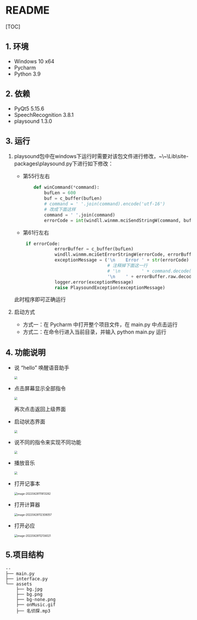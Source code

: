 # README

[TOC]

## 1. 环境

- Windows 10 x64
- Pycharm
- Python 3.9

## 2. 依赖

- PyQt5 5.15.6
- SpeechRecognition 3.8.1
- playsound 1.3.0

## 3. 运行

1. playsound包中在windows下运行时需要对该包文件进行修改，\~\\~\Lib\site-packages\playsound.py下进行如下修改：

   - 第55行左右

     ```python
         def winCommand(*command):
             bufLen = 600
             buf = c_buffer(bufLen)
             # command = ' '.join(command).encode('utf-16') 
             # 改成下面这样
             command = ' '.join(command) 
             errorCode = int(windll.winmm.mciSendStringW(command, buf, bufLen - 1, 0)) 
     ```

   - 第61行左右

     ```python
      if errorCode:
                 errorBuffer = c_buffer(bufLen)
                 windll.winmm.mciGetErrorStringW(errorCode, errorBuffer, bufLen - 1)  # use widestring version of the function
                 exceptionMessage = ('\n    Error ' + str(errorCode) + ' for command:'
                                     # 注释掉下面这一行
                                     # '\n        ' + command.decode('utf-16') +
                                     '\n    ' + errorBuffer.raw.decode('utf-16').rstrip('\0'))
                 logger.error(exceptionMessage)
                 raise PlaysoundException(exceptionMessage)
     ```

   此时程序即可正确运行

2. 启动方式

   - 方式一：在 Pycharm 中打开整个项目文件，在 main.py 中点击运行
   - 方式二：在命令行进入当前目录，并输入 python main.py 运行

## 4. 功能说明

- 说 “hello” 唤醒语音助手

  <img src="D:\文件\前端\项目\语音交互系统\voice\program\image\image-20220427224353932.png" style="zoom:50%;" /> 

- 点击屏幕显示全部指令

  <img src="D:\文件\前端\项目\语音交互系统\voice\program\image\image-20220427224337776.png" style="zoom:50%;" /> 

  再次点击返回上级界面

- 启动状态界面

  <img src="D:\文件\前端\项目\语音交互系统\voice\program\image\image-20220427224448546.png" style="zoom:50%;" /> 

- 说不同的指令来实现不同功能

  <img src="D:\文件\前端\项目\语音交互系统\voice\program\image\image-20220427225119531.png" style="zoom:50%;" /> 

- 播放音乐

  <img src="D:\文件\前端\项目\语音交互系统\voice\program\image\image-20220427230839476.png" style="zoom:50%;" /> 

- 打开记事本

  <img src="D:\文件\前端\项目\语音交互系统\voice\program\image\image-20220428111813282.png" alt="image-20220428111813282" style="zoom:50%;" /> 

- 打开计算器

  <img src="D:\文件\前端\项目\语音交互系统\voice\program\image\image-20220428112308057.png" alt="image-20220428112308057" style="zoom:50%;" /> 

- 打开必应

  <img src="D:\文件\前端\项目\语音交互系统\voice\program\image\image-20220428112134021.png" alt="image-20220428112134021" style="zoom:50%;" /> 

## 5.项目结构

```
--
├── main.py
├── interface.py
└── assets
	├── bg.jpg 
	├── bg.png 
	├── bg-none.png
	├── onMusic.gif 
	├── 名侦探.mp3
```

